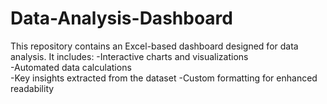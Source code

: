 # Data-Analysis-Dashboard
This repository contains an Excel-based dashboard designed for data analysis.
It includes: 
-Interactive charts and visualizations  
-Automated data calculations  
-Key insights extracted from the dataset 
-Custom formatting for enhanced readability
